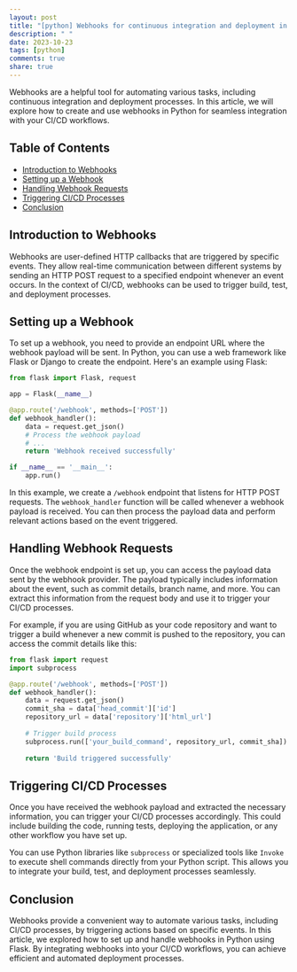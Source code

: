 ```yaml
---
layout: post
title: "[python] Webhooks for continuous integration and deployment in Python"
description: " "
date: 2023-10-23
tags: [python]
comments: true
share: true
---
```


Webhooks are a helpful tool for automating various tasks, including continuous integration and deployment processes. In this article, we will explore how to create and use webhooks in Python for seamless integration with your CI/CD workflows.

## Table of Contents

- [Introduction to Webhooks](#introduction-to-webhooks)
- [Setting up a Webhook](#setting-up-a-webhook)
- [Handling Webhook Requests](#handling-webhook-requests)
- [Triggering CI/CD Processes](#triggering-cicd-processes)
- [Conclusion](#conclusion)

## Introduction to Webhooks

Webhooks are user-defined HTTP callbacks that are triggered by specific events. They allow real-time communication between different systems by sending an HTTP POST request to a specified endpoint whenever an event occurs. In the context of CI/CD, webhooks can be used to trigger build, test, and deployment processes.

## Setting up a Webhook

To set up a webhook, you need to provide an endpoint URL where the webhook payload will be sent. In Python, you can use a web framework like Flask or Django to create the endpoint. Here's an example using Flask:

```python
from flask import Flask, request

app = Flask(__name__)

@app.route('/webhook', methods=['POST'])
def webhook_handler():
    data = request.get_json()
    # Process the webhook payload
    # ...
    return 'Webhook received successfully'

if __name__ == '__main__':
    app.run()
```

In this example, we create a `/webhook` endpoint that listens for HTTP POST requests. The `webhook_handler` function will be called whenever a webhook payload is received. You can then process the payload data and perform relevant actions based on the event triggered.

## Handling Webhook Requests

Once the webhook endpoint is set up, you can access the payload data sent by the webhook provider. The payload typically includes information about the event, such as commit details, branch name, and more. You can extract this information from the request body and use it to trigger your CI/CD processes.

For example, if you are using GitHub as your code repository and want to trigger a build whenever a new commit is pushed to the repository, you can access the commit details like this:

```python
from flask import request
import subprocess

@app.route('/webhook', methods=['POST'])
def webhook_handler():
    data = request.get_json()
    commit_sha = data['head_commit']['id']
    repository_url = data['repository']['html_url']
    
    # Trigger build process
    subprocess.run(['your_build_command', repository_url, commit_sha])
    
    return 'Build triggered successfully'
```

## Triggering CI/CD Processes

Once you have received the webhook payload and extracted the necessary information, you can trigger your CI/CD processes accordingly. This could include building the code, running tests, deploying the application, or any other workflow you have set up.

You can use Python libraries like `subprocess` or specialized tools like `Invoke` to execute shell commands directly from your Python script. This allows you to integrate your build, test, and deployment processes seamlessly.

## Conclusion

Webhooks provide a convenient way to automate various tasks, including CI/CD processes, by triggering actions based on specific events. In this article, we explored how to set up and handle webhooks in Python using Flask. By integrating webhooks into your CI/CD workflows, you can achieve efficient and automated deployment processes.